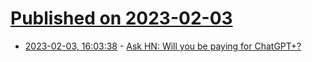 # [Published on 2023-02-03](index.md)

* [2023-02-03, 16:03:38](https://news.ycombinator.com/item?id=34642912) - [Ask HN: Will you be paying for ChatGPT+?](https://news.ycombinator.com/item?id=34642912)
